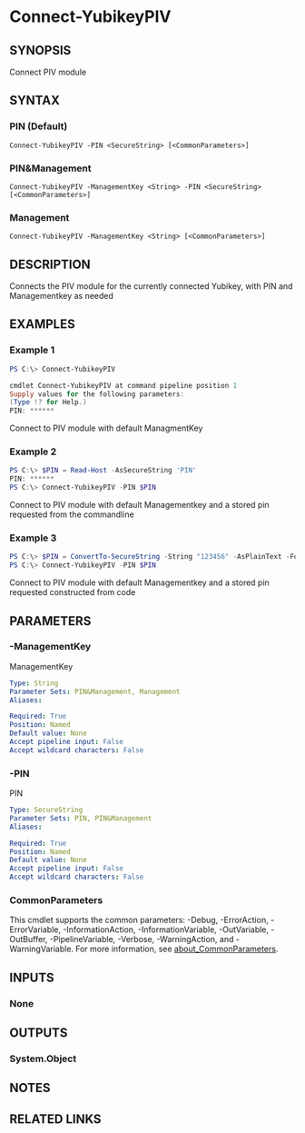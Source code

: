 ﻿---
external help file: powershellYK.dll-Help.xml
Module Name: powershellYK
online version:
schema: 2.0.0
---

# Connect-YubikeyPIV

## SYNOPSIS
Connect PIV module

## SYNTAX

### PIN (Default)
```
Connect-YubikeyPIV -PIN <SecureString> [<CommonParameters>]
```

### PIN&Management
```
Connect-YubikeyPIV -ManagementKey <String> -PIN <SecureString> [<CommonParameters>]
```

### Management
```
Connect-YubikeyPIV -ManagementKey <String> [<CommonParameters>]
```

## DESCRIPTION
Connects the PIV module for the currently connected Yubikey, with PIN and Managementkey as needed

## EXAMPLES

### Example 1
```powershell
PS C:\> Connect-YubikeyPIV

cmdlet Connect-YubikeyPIV at command pipeline position 1
Supply values for the following parameters:
(Type !? for Help.)
PIN: ******
```

Connect to PIV module with default ManagmentKey

### Example 2
```powershell
PS C:\> $PIN = Read-Host -AsSecureString 'PIN'
PIN: ******
PS C:\> Connect-YubikeyPIV -PIN $PIN
```

Connect to PIV module with default Managementkey and a stored pin requested from the commandline

### Example 3
```powershell
PS C:\> $PIN = ConvertTo-SecureString -String "123456" -AsPlainText -Force
PS C:\> Connect-YubikeyPIV -PIN $PIN
```

Connect to PIV module with default Managementkey and a stored pin requested constructed from code

## PARAMETERS

### -ManagementKey
ManagementKey

```yaml
Type: String
Parameter Sets: PIN&Management, Management
Aliases:

Required: True
Position: Named
Default value: None
Accept pipeline input: False
Accept wildcard characters: False
```

### -PIN
PIN

```yaml
Type: SecureString
Parameter Sets: PIN, PIN&Management
Aliases:

Required: True
Position: Named
Default value: None
Accept pipeline input: False
Accept wildcard characters: False
```

### CommonParameters
This cmdlet supports the common parameters: -Debug, -ErrorAction, -ErrorVariable, -InformationAction, -InformationVariable, -OutVariable, -OutBuffer, -PipelineVariable, -Verbose, -WarningAction, and -WarningVariable. For more information, see [about_CommonParameters](http://go.microsoft.com/fwlink/?LinkID=113216).

## INPUTS

### None

## OUTPUTS

### System.Object
## NOTES

## RELATED LINKS
